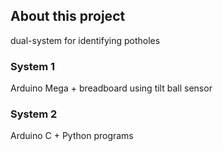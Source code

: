 ## About this project

dual-system for identifying potholes

### System 1

Arduino Mega + breadboard using tilt ball sensor

### System 2

Arduino C + Python programs
